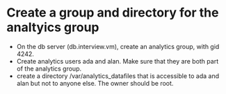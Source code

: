 Create a group and directory for the analtyics group
====================================================
* On the db server (db.interview.vm), create an analytics group, with gid 4242.
* Create analytics users ada and alan. Make sure that they are both part of the analytics group.
* create a directory /var/analytics_datafiles that is accessible to ada and alan but not to anyone else. The owner should be root.
